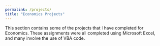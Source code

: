 ```yaml
---
permalink: /projects/
title: "Economics Projects"
---
```


This section contains some of the projects that I have completed for Economics. These assignments were all completed using Microsoft Excel, and many involve the use of VBA code.
